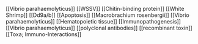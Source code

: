 [[Vibrio parahaemolyticus]]
[[WSSV]]
[[Chitin-binding protein]]
[[White Shrimp]]
[[Dd9a/b]]
[[Apoptosis]]
[[Macrobrachium rosenbergii]]
[[Vibrio parahaemolyticus]]
[[Hematopoietic tissue]]
[[Immunopathogenesis]]
[[Vibrio parahaemolyticus]]
[[polyclonal antibodies]]
[[recombinant toxin]]
[[Toxa; Immuno-Interactions]]

